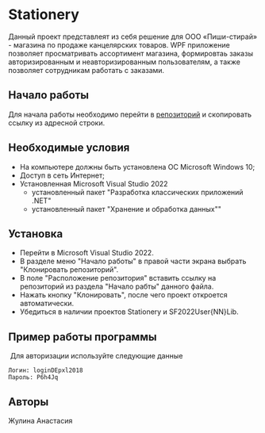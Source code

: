 # Stationery
Данный проект представлеят из себя решение для ООО «Пиши-стирай»  - магазина по продаже канцелярских товаров. WPF приложение позволяет просматривать ассортимент магазина, формировтаь заказы авторизированным и неавторизированным пользователям, а также позволяет сотрудникам работать с заказами. 
## Начало работы
Для начала работы необходимо перейти в [репозиторий](https://github.com/zutilda/Stationery) и скопировать ссылку из адресной строки.
## Необходимые условия
- На компьютере должны быть установлена ОС Microsoft Windows 10;
- Доступ в сеть Интернет;
- Установленная Microsoft Visual Studio 2022
  - установленный пакет "Разработка классических приложений .NET"
  - установленный пакет "Хранение и обработка данных""
## Установка
- Перейти в Microsoft Visual Studio 2022.
- В разделе меню "Начало работы" в правой части экрана выбрать "Клонировать репозиторий".
- В поле "Расположение репозитория" вставить ссылку на репозиторий из раздела "Начало рабты" данного файла.
- Нажать кнопку "Клонировать", после чего проект откроется автоматически.
- Убедиться в наличии проектов Stationery и SF2022User{NN}Lib.
## Пример работы программы
![]()
Для авторизации используйте следующие данные
```
Логин: loginDEpxl2018
Пароль: P6h4Jq
```
## Авторы
Жулина Анастасия
